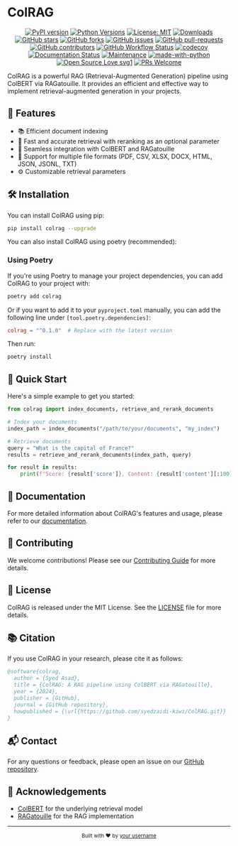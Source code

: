 # ColRAG

<div align="center">

[![PyPI version](https://badge.fury.io/py/colrag.svg)](https://badge.fury.io/py/colrag)
[![Python Versions](https://img.shields.io/pypi/pyversions/colrag.svg)](https://pypi.org/project/colrag/)
[![License: MIT](https://img.shields.io/badge/License-MIT-yellow.svg)](https://opensource.org/licenses/MIT)
[![Downloads](https://pepy.tech/badge/colrag)](https://pepy.tech/project/colrag)
[![GitHub stars](https://img.shields.io/github/stars/yourusername/colrag.svg?style=social&label=Star&maxAge=2592000)](https://github.com/syedzaidi-kiwi/ColRAG.git/)
[![GitHub forks](https://img.shields.io/github/forks/yourusername/colrag.svg?style=social&label=Fork&maxAge=2592000)](https://github.com/syedzaidi-kiwi/ColRAG.git/)
[![GitHub issues](https://img.shields.io/github/issues/yourusername/colrag.svg)](https://github.com/syedzaidi-kiwi/ColRAG/issues/)
[![GitHub pull-requests](https://img.shields.io/github/issues-pr/yourusername/colrag.svg)](https://github.com/syedzaidi-kiwi/ColRAG/pulls/)
[![GitHub contributors](https://img.shields.io/github/contributors/yourusername/colrag.svg)](https://GitHub.com/syedzaidi-kiwi/ColRAG/graphs/contributors/)
[![GitHub Workflow Status](https://img.shields.io/github/workflow/status/yourusername/colrag/Python%20package)](https://github.com/syedzaidi-kiwi/ColRAG/actions)
[![codecov](https://codecov.io/gh/yourusername/colrag/branch/main/graph/badge.svg)](https://codecov.io/gh/syedzaidi-kiwi/ColRAG)
[![Documentation Status](https://readthedocs.org/projects/colrag/badge/?version=latest)](https://colrag.readthedocs.io/en/latest/?badge=latest)
[![Maintenance](https://img.shields.io/badge/Maintained%3F-yes-green.svg)](https://GitHub.com/syedzaidi-kiwi/ColRAG/graphs/commit-activity)
[![made-with-python](https://img.shields.io/badge/Made%20with-Python-1f425f.svg)](https://www.python.org/)
[![Open Source Love svg1](https://badges.frapsoft.com/os/v1/open-source.svg?v=103)](https://github.com/ellerbrock/open-source-badges/)
[![PRs Welcome](https://img.shields.io/badge/PRs-welcome-brightgreen.svg?style=flat-square)](http://makeapullrequest.com)

</div>

ColRAG is a powerful RAG (Retrieval-Augmented Generation) pipeline using ColBERT via RAGatouille. It provides an efficient and effective way to implement retrieval-augmented generation in your projects.

## 🌟 Features

- 📚 Efficient document indexing
- 🚀 Fast and accurate retrieval with reranking as an optional parameter
- 🔗 Seamless integration with ColBERT and RAGatouille
- 📄 Support for multiple file formats (PDF, CSV, XLSX, DOCX, HTML, JSON, JSONL, TXT)
- ⚙️ Customizable retrieval parameters

## 🛠️ Installation

You can install ColRAG using pip:

```bash
pip install colrag --upgrade
```

You can also install ColRAG using poetry (recommended):

### Using Poetry

If you're using Poetry to manage your project dependencies, you can add ColRAG to your project with:

```bash
poetry add colrag
```

Or if you want to add it to your `pyproject.toml` manually, you can add the following line under `[tool.poetry.dependencies]`:

```toml
colrag = "^0.1.0"  # Replace with the latest version
```

Then run:

```bash
poetry install
```
## 🚀 Quick Start

Here's a simple example to get you started:

```python
from colrag import index_documents, retrieve_and_rerank_documents

# Index your documents
index_path = index_documents("/path/to/your/documents", "my_index")

# Retrieve documents
query = "What is the capital of France?"
results = retrieve_and_rerank_documents(index_path, query)

for result in results:
    print(f"Score: {result['score']}, Content: {result['content'][:100]}...")
```

## 📖 Documentation

For more detailed information about ColRAG's features and usage, please refer to our [documentation](https://colrag.readthedocs.io/).

## 🤝 Contributing

We welcome contributions! Please see our [Contributing Guide](CONTRIBUTING.md) for more details.

## 📄 License

ColRAG is released under the MIT License. See the [LICENSE](LICENSE) file for more details.

## 📚 Citation

If you use ColRAG in your research, please cite it as follows:

```bibtex
@software{colrag,
  author = {Syed Asad},
  title = {ColRAG: A RAG pipeline using ColBERT via RAGatouille},
  year = {2024},
  publisher = {GitHub},
  journal = {GitHub repository},
  howpublished = {\url{https://github.com/syedzaidi-kiwi/ColRAG.git}}
}
```

## 📬 Contact

For any questions or feedback, please open an issue on our [GitHub repository](https://github.com/syedzaidi-kiwi/ColRAG/issues).

## 🙏 Acknowledgements

- [ColBERT](https://github.com/stanford-futuredata/ColBERT) for the underlying retrieval model
- [RAGatouille](https://github.com/bclavie/RAGatouille) for the RAG implementation

---

<div align="center">
    <sub>Built with ❤️ by <a href="https://github.com/syedzaidi-kiwi">your username</a></sub>
</div>